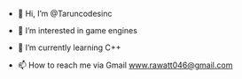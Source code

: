 - 👋 Hi, I’m @Taruncodesinc
- 👀 I’m interested in game engines
- 🌱 I’m currently learning C++

- 📫 How to reach me via Gmail
www.rawatt046@gmail.com 

<!---
Taruncodesinc/Taruncodesinc is a ✨ special ✨ repository because its `README.md` (this file) appears on your GitHub profile.
You can click the Preview link to take a look at your changes.
--->
